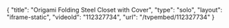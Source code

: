 {
    "title": "Origami Folding Steel Closet with Cover",
    "type": "solo",
    "layout": "iframe-static",
    "videoId": "112327734",
    "url": "\/tvpembed\/112327734"
}